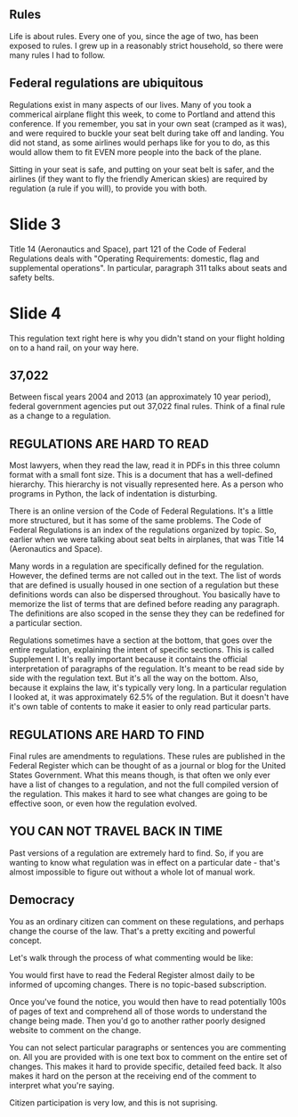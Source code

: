 
## Rules

Life is about rules. Every one of you, since the age of two, has been exposed
to rules. I grew up in a reasonably strict household, so there were many rules
I had to follow. 

## Federal regulations are ubiquitous

Regulations exist in many aspects of our lives. Many of you took a commerical
airplane flight this week, to come to Portland and attend this conference. If
you remember, you sat in your own seat (cramped as it was), and were required
to buckle your seat belt during take off and landing. You did not stand, as
some airlines would perhaps like for you to do, as this would allow them to fit
EVEN more people into the back of the plane. 

Sitting in your seat is safe, and putting on your seat belt is safer, and the
airlines (if they want to fly the friendly American skies) are required by
regulation (a rule if you will), to provide you with both. 

# Slide 3

Title 14 (Aeronautics and Space), part 121 of the Code of Federal Regulations
deals with "Operating Requirements: domestic, flag and supplemental
operations". In particular, paragraph 311 talks about seats and safety belts. 

# Slide 4

This regulation text right here is why you didn't stand on your flight holding
on to a hand rail, on your way here. 

## 37,022

Between fiscal years 2004 and 2013 (an approximately 10 year period), federal
government agencies put out 37,022 final rules. Think of a final rule as a
change to a regulation. 

## REGULATIONS ARE HARD TO READ

Most lawyers, when they read the law, read it in PDFs in this three column
format with a small font size. This is a document that has a well-defined
hierarchy. This hierarchy is not visually represented here. As a person who
programs in Python, the lack of indentation is disturbing.

There is an online version of the Code of Federal Regulations. It's a little
more structured, but it has some of the same problems. The Code of Federal
Regulations is an index of the regulations organized by topic. So, earlier when
we were talking about seat belts in airplanes, that was Title 14 (Aeronautics
and Space). 

Many words in a regulation are specifically defined for the regulation.
However, the defined terms are not called out in the text. The list of words
that are defined is usually housed in one section of a regulation but these
definitions words can also be dispersed throughout. You basically have to
memorize the list of terms that are defined before reading any paragraph. The
definitions are also scoped in the sense they they can be redefined for a
particular section. 

Regulations sometimes have a section at the bottom, that goes over the entire
regulation, explaining the intent of specific sections. This is called
Supplement I. It's really important because it contains the official
interpretation of paragraphs of the regulation. It's meant to be read side by
side with the regulation text. But it's all the way on the bottom. Also,
because it explains the law, it's typically very long. In a particular
regulation I looked at, it was approximately 62.5% of the regulation. But it
doesn't have it's own table of contents to make it easier to only read
particular parts.

## REGULATIONS ARE HARD TO FIND

Final rules are amendments to regulations. These rules are published in the
Federal Register which can be thought of as a journal or blog for the United
States Government. What this means though, is that often we only ever have a
list of changes to a regulation, and not the full compiled version of the
regulation. This makes it hard to see what changes are going to be effective
soon, or even how the regulation evolved. 

## YOU CAN NOT TRAVEL BACK IN TIME

Past versions of a regulation are extremely hard to find. So, if you are
wanting to know what regulation was in effect on a particular date - that's
almost impossible to figure out without a whole lot of manual work.

## Democracy

You as an ordinary citizen can comment on these regulations, and perhaps change
the course of the law. That's a pretty exciting and powerful concept. 

Let's walk through the process of what commenting would be like:

You would first have to read the Federal Register almost daily to be informed
of upcoming changes. There is no topic-based subscription. 

Once you've found the notice, you would then have to read potentially 100s of
pages of text and comprehend all of those words to understand the change being
made. Then you'd go to another rather poorly designed website to comment on the
change. 

You can not select particular paragraphs or sentences you are commenting on.
All you are provided with is one text box to comment on the entire set of
changes. This makes it hard to provide specific, detailed feed back. It also
makes it hard on the person at the receiving end of the comment to interpret
what you're saying. 

Citizen participation is very low, and this is not suprising. 
